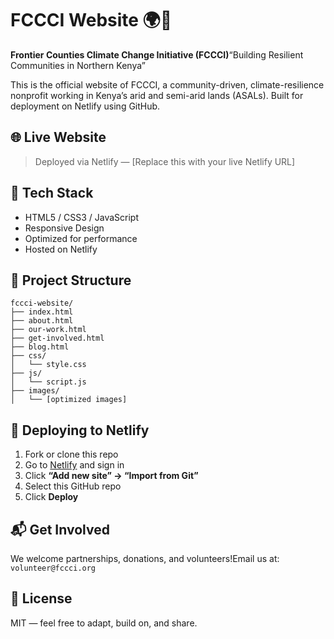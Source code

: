 # FCCCI Website 🌍🐪

**Frontier Counties Climate Change Initiative (FCCCI)**“Building Resilient Communities in Northern Kenya”

This is the official website of FCCCI, a community-driven, climate-resilience nonprofit working in Kenya’s arid and semi-arid lands (ASALs). Built for deployment on Netlify using GitHub.

## 🌐 Live Website

> Deployed via Netlify — [Replace this with your live Netlify URL]

## 🧰 Tech Stack

* HTML5 / CSS3 / JavaScript
* Responsive Design
* Optimized for performance
* Hosted on Netlify

## 📁 Project Structure

    fccci-website/
    ├── index.html
    ├── about.html
    ├── our-work.html
    ├── get-involved.html
    ├── blog.html
    ├── css/
    │   └── style.css
    ├── js/
    │   └── script.js
    ├── images/
    │   └── [optimized images]

## 🚀 Deploying to Netlify

1. Fork or clone this repo
2. Go to [Netlify](https://netlify.com) and sign in
3. Click **“Add new site” → “Import from Git”**
4. Select this GitHub repo
5. Click **Deploy**

## 📬 Get Involved

We welcome partnerships, donations, and volunteers!Email us at: `volunteer@fccci.org`

## 📄 License

MIT — feel free to adapt, build on, and share.

